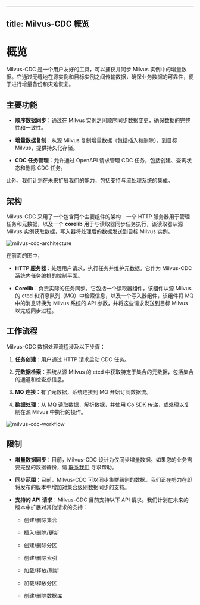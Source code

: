 
---
title: Milvus-CDC 概览
---

# 概览

Milvus-CDC 是一个用户友好的工具，可以捕获并同步 Milvus 实例中的增量数据。它通过无缝地在源实例和目标实例之间传输数据，确保业务数据的可靠性，便于进行增量备份和灾难恢复。

## 主要功能

- **顺序数据同步**：通过在 Milvus 实例之间顺序同步数据变更，确保数据的完整性和一致性。

- **增量数据复制**：从源 Milvus 复制增量数据（包括插入和删除），到目标 Milvus，提供持久化存储。

- **CDC 任务管理**：允许通过 OpenAPI 请求管理 CDC 任务，包括创建、查询状态和删除 CDC 任务。

此外，我们计划在未来扩展我们的能力，包括支持与流处理系统的集成。

## 架构

Milvus-CDC 采用了一个包含两个主要组件的架构 - 一个 HTTP 服务器用于管理任务和元数据，以及一个 __corelib__ 用于与读取器同步任务执行，该读取器从源 Milvus 实例获取数据，写入器将处理后的数据发送到目标 Milvus 实例。

![milvus-cdc-architecture](../..//milvus-cdc-architecture.png)

在前面的图中，

- **HTTP 服务器**：处理用户请求，执行任务并维护元数据。它作为 Milvus-CDC 系统内任务编排的控制平面。

- **Corelib**：负责实际的任务同步。它包括一个读取器组件，该组件从源 Milvus 的 etcd 和消息队列（MQ）中检索信息，以及一个写入器组件，该组件将 MQ 中的消息转换为 Milvus 系统的 API 参数，并将这些请求发送到目标 Milvus 以完成同步过程。

## 工作流程

Milvus-CDC 数据处理流程涉及以下步骤：

1. **任务创建**：用户通过 HTTP 请求启动 CDC 任务。

2. **元数据检索**：系统从源 Milvus 的 etcd 中获取特定于集合的元数据，包括集合的通道和检查点信息。

3. **MQ 连接**：有了元数据，系统连接到 MQ 开始订阅数据流。

4. **数据处理**：从 MQ 读取数据，解析数据，并使用 Go SDK 传递，或处理以复制在源 Milvus 中执行的操作。

![milvus-cdc-workflow](../..//milvus-cdc-workflow.png)

## 限制

- **增量数据同步**：目前，Milvus-CDC 设计为仅同步增量数据。如果您的业务需要完整的数据备份，请 [联系我们](https://milvus.io/community) 寻求帮助。

- **同步范围**：目前，Milvus-CDC 可以同步集群级别的数据。我们正在努力在即将发布的版本中增加对集合级别数据同步的支持。

- **支持的 API 请求**：Milvus-CDC 目前支持以下 API 请求。我们计划在未来的版本中扩展对其他请求的支持：

    - 创建/删除集合

    - 插入/删除/更新

    - 创建/删除分区

    - 创建/删除索引

    - 加载/释放/刷新

    - 加载/释放分区

    - 创建/删除数据库